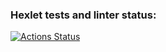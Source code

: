 ### Hexlet tests and linter status:
[![Actions Status](https://github.com/Vano26/frontend-project-lvl1/workflows/hexlet-check/badge.svg)](https://github.com/Vano26/frontend-project-lvl1/actions)